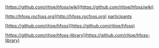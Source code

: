 
[https://github.com/ritjoe/hfoss/wiki](https://github.com/ritjoe/hfoss/wiki)

[http://hfoss.rocfoss.org](http://hfoss.rocfoss.org) [participants](http://hfoss.rocfoss.org/participants)


[https://github.com/ritjoe/hfoss](https://github.com/ritjoe/hfoss)

[https://github.com/ritjoe/hfoss-library](https://github.com/ritjoe/hfoss-library)



